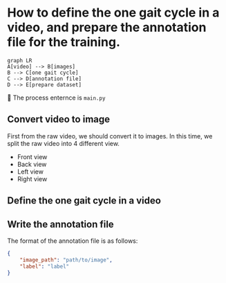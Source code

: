 How to define the one gait cycle in a video, and prepare the annotation file for the training.
===

``` mermaid
graph LR
A[video] --> B[images]
B --> C[one gait cycle]
C --> D[annotation file]
D --> E[prepare dataset]
```

📓 The process enternce is `main.py`

## Convert video to image

First from the raw video, we should convert it to images.
In this time, we split the raw video into 4 different view. 

- Front view
- Back view
- Left view
- Right view

## Define the one gait cycle in a video

## Write the annotation file

The format of the annotation file is as follows:

``` json
{
    "image_path": "path/to/image",
    "label": "label"
}
```
